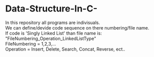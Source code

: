 # Data-Structure-In-C-
In this repository all programs are indivisuals.
<br>
We can define/devide code sequence on there numbering/file name.
<br>
If code is 'Singly Linked List' than file name is:<br> 
"FileNumbering_Operation_LinkedListType"
<br>
FileNumbering = 1,2,3,...<br>
Operation = Insert, Delete, Search, Concat, Reverse, ect..
